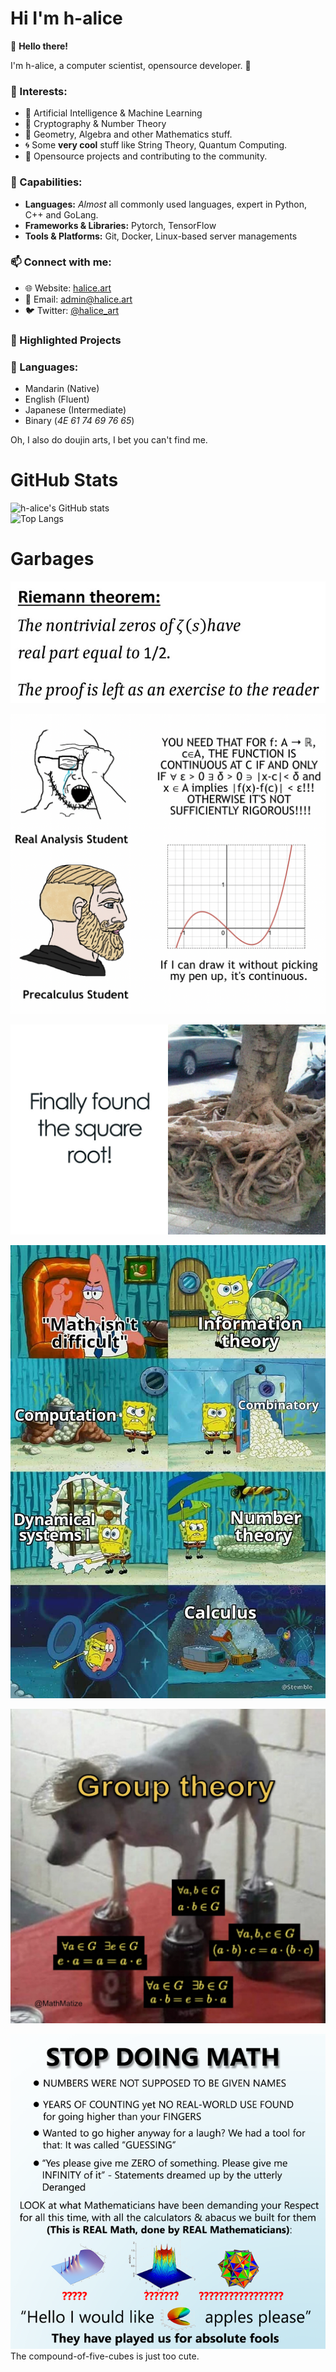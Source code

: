 # Hi I'm h-alice

👋 **Hello there!**

I'm h-alice, a computer scientist, opensource developer. 🚀

### 🌱 Interests:
- 🤖 Artificial Intelligence & Machine Learning
- 🔐 Cryptography & Number Theory
- 📐 Geometry, Algebra and other Mathematics stuff.
- 🌀 Some **very cool** stuff like String Theory, Quantum Computing.
- 🌟 Opensource projects and contributing to the community.


### 💼 Capabilities:
- **Languages:** *Almost* all commonly used languages, expert in Python, C++ and GoLang.
- **Frameworks & Libraries:** Pytorch, TensorFlow
- **Tools & Platforms:** Git, Docker, Linux-based server managements

### 📫 Connect with me:
- 🌐 Website: [halice.art](https://halice.art)
- 📧 Email: admin@halice.art
- 🐦 Twitter: [@halice_art](https://twitter.com/halice_art)

### 🌟 Highlighted Projects

### 💬 Languages:
- Mandarin (Native)
- English (Fluent)
- Japanese (Intermediate)
- Binary (*4E 61 74 69 76 65*)

Oh, I also do doujin arts, I bet you can't find me.

# GitHub Stats

![h-alice's GitHub stats](https://github-readme-stats.vercel.app/api?username=h-alice&show_icons=true&theme=neon&show=reviews)  
![Top Langs](https://github-readme-stats.vercel.app/api/top-langs/?username=h-alice&size_weight=0.5&count_weight=1.5&layout=compact&theme=neon&card_width=467)


# Garbages
![riemann](assets/riemann-hypothesis.jpg)

![continuous](assets/real-analysis.png)

![sqrt](assets/sqrt.jpg)

![math-in-a-nutshell](assets/math-in-a-nutshell.webp)

![group-theory](assets/group.jpeg)

![stop-doing-math](assets/stop-doing-math.png)  
The compound-of-five-cubes is just too cute.